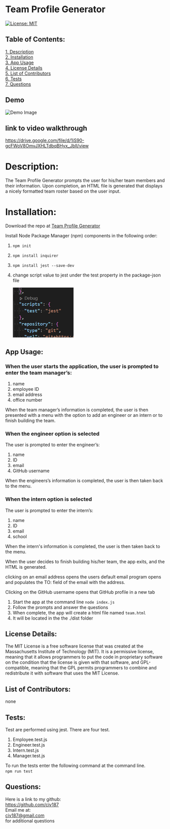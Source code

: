 # Team Profile Generator  
[![License: MIT](https://img.shields.io/badge/License-MIT-yellow.svg)](https://opensource.org/licenses/MIT)  
 ## Table of Contents:  
[1. Description](#Description)  
[2. Installation](#Installation)  
[3. App Usage](#App-Usage)  
[4. License Details](#License-Details)  
[5. List of Contributors](#List-of-Contributors)  
[6. Tests](#Tests)  
[7. Questions](#Questions)  
## Demo  

![Demo Image](images/tg-Demo.gif)

## link to video walkthrough

https://drive.google.com/file/d/1iS90-gcFWoV8OmvJXHLTdbqBHyx_JbIl/view


# Description:
The Team Profile Generator prompts the user for his/her team members and their information.  Upon completion, an HTML file is generated that displays a nicely formatted team roster based on the user input.  

# Installation:
Download the repo at [Team Profile Generator](https://github.com/civ187/Team-Profile-Generator)

Install Node Package Manager (npm) components in the following order:  
1. `npm init`
2. `npm install inquirer`
3. `npm install jest --save-dev`
4. change script value to jest under the test property in the package-json file  

    ![json Image](images/json_image.png)

## App Usage:

### __When the user starts the application, the user is prompted to enter the team manager’s:__
1. name  
2. employee ID  
3. email address  
4. office number  

When the team manager’s information is completed, the user is then presented with a menu with the option to add an engineer or an intern or to finish building the team.

### __When the engineer option is selected__
The user is prompted to enter the engineer’s:
1. name  
2. ID  
3. email  
4. GitHub username

When the engineers’s information is completed, the user is then taken back to the menu.

### __When the intern option is selected__
The user is prompted to enter the intern’s:  
1. name  
2. ID  
3. email  
4. school

When the intern's information is completed, the user is then taken back to the menu.

When the user decides to finish building his/her team, the app exits, and the HTML is generated.

clicking on an email address opens the users default email program opens and populates the TO: field of the email with the address.  

Clicking on the GitHub username opens that GitHub profile in a new tab
1. Start the app at the command line  `node index.js`  
2. Follow the prompts and answer the questions  
3. When complete, the app will create a html file named `team.html`  
4. It will be located in the the ./dist  folder

## License Details: 
 The MIT License is a free software license that was created at the Massachusetts Institute of Technology (MIT). It is a permissive license, meaning that it allows programmers to put the code in proprietary software on the condition that the license is given with that software, and GPL-compatible, meaning that the GPL permits programmers to combine and redistribute it with software that uses the MIT License.  
    
## List of Contributors:
none

## Tests:
Test are performed using jest. There are four test.
1. Employee.test.js
2. Engineer.test.js
3. Intern.test.js
4. Manager.test.js

To run the tests enter the following command at the command line.  
`npm run test`

## Questions:
 Here is a link to my github:  
https://github.com/civ187  
 Email me at:  
civ187@gmail.com  
for additional questions
